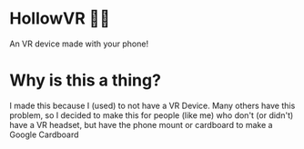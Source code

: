 # HollowVR 📱🥽
An VR device made with your phone!

# Why is this a thing? 
I made this because I (used) to not have a VR Device. Many others have this problem, so I decided to make this for people (like me) who don't (or didn't) have a VR headset, but have the phone mount or cardboard to make a Google Cardboard
